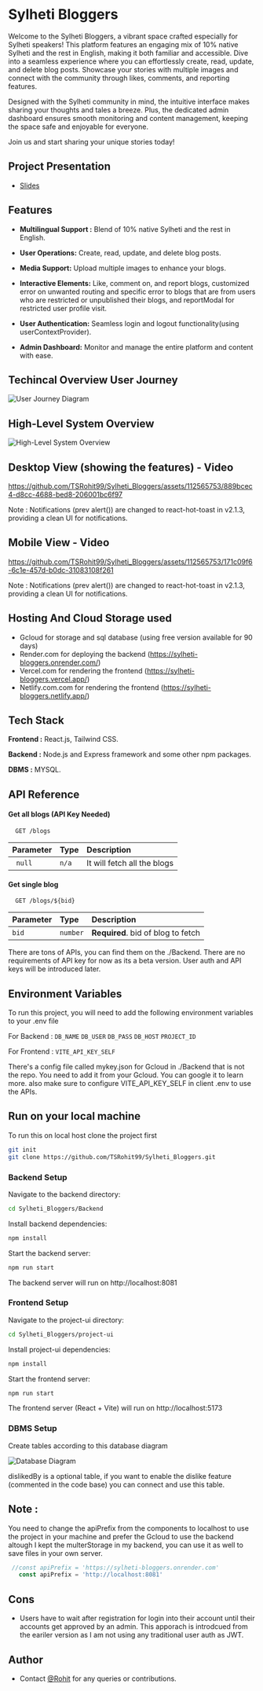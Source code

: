 
# Sylheti Bloggers

Welcome to the Sylheti Bloggers, a vibrant space crafted especially for Sylheti speakers! This platform features an engaging mix of 10% native Sylheti and the rest in English, making it both familiar and accessible. Dive into a seamless experience where you can effortlessly create, read, update, and delete blog posts. Showcase your stories with multiple images and connect with the community through likes, comments, and reporting features.

Designed with the Sylheti community in mind, the intuitive interface makes sharing your thoughts and tales a breeze. Plus, the dedicated admin dashboard ensures smooth monitoring and content management, keeping the space safe and enjoyable for everyone.

Join us and start sharing your unique stories today!

## Project Presentation

- [Slides](https://gamma.app/docs/Sylheti-Bloggers-A-Vibrant-Community-67dwemyhlzn8mxv)

## Features

- **Multilingual Support :** Blend of 10% native Sylheti and the rest in English.

- **User Operations:** Create, read, update, and delete blog posts.

- **Media Support:** Upload multiple images to enhance your blogs.

- **Interactive Elements:** Like, comment on, and report blogs, customized error on unwanted routing and specific error to blogs that are from users who are restricted or unpublished their blogs, and reportModal for restricted user profile visit.

- **User Authentication:** Seamless login and logout functionality(using userContextProvider).

- **Admin Dashboard:** Monitor and manage the entire platform and content with ease.

## Techincal Overview User Journey 

![User Journey Diagram](https://i.postimg.cc/XvwVGfbp/diagram-export-6-24-2024-11-07-09-PM.png)

## High-Level System Overview

![High-Level System Overview](https://i.postimg.cc/x8c9mQ6d/diagram-export-6-25-2024-2-48-02-AM.png)

## Desktop View (showing the features) - Video



https://github.com/TSRohit99/Sylheti_Bloggers/assets/112565753/889bcec4-d8cc-4688-bed8-206001bc6f97

Note : Notifications (prev alert()) are changed to react-hot-toast in v2.1.3, providing a clean UI for notifications.


## Mobile View - Video


https://github.com/TSRohit99/Sylheti_Bloggers/assets/112565753/171c09f6-6c1e-457d-b0dc-31083108f261

Note : Notifications (prev alert()) are changed to react-hot-toast in v2.1.3, providing a clean UI for notifications.


## Hosting And Cloud Storage used
- Gcloud for storage and sql database (using free version available for 90 days)
- Render.com for deploying the backend (https://sylheti-bloggers.onrender.com/)
- Vercel.com for rendering the frontend (https://sylheti-bloggers.vercel.app/)
- Netlify.com.com for rendering the frontend (https://sylheti-bloggers.netlify.app/)

## Tech Stack
**Frontend :** React.js, Tailwind CSS.

**Backend :** Node.js and Express framework and some other npm packages.

**DBMS :** MYSQL.


## API Reference

#### Get all blogs (API Key Needed)

```http
  GET /blogs
```

| Parameter | Type     | Description                |
| :-------- | :------- | :------------------------- |
| ` null` | `n/a` | It will fetch all the blogs|

#### Get single blog

```http
  GET /blogs/${bid}
```

| Parameter | Type     | Description                       |
| :-------- | :------- | :-------------------------------- |
| `bid`      | `number` | **Required**. bid of blog to fetch |

There are tons of APIs, you can find them on the ./Backend. There are no requirements of API key for now as its a beta version. User auth and API keys will be introduced later.



## Environment Variables

To run this project, you will need to add the following environment variables to your .env file 

For Backend :
`DB_NAME`
`DB_USER`
`DB_PASS`
`DB_HOST`
`PROJECT_ID`

For Frontend :
`VITE_API_KEY_SELF`

There's a config file called mykey.json for Gcloud in ./Backend that is not the repo. You need to add it from your Gcloud. You can google it to learn more. also make sure to configure VITE_API_KEY_SELF in client .env to use the APIs.





## Run on your local machine

To run this on local host clone the project first

```bash
git init
git clone https://github.com/TSRohit99/Sylheti_Bloggers.git

```

### Backend Setup
Navigate to the backend directory:

```bash
cd Sylheti_Bloggers/Backend
```

Install backend dependencies:

```bash
npm install
```
Start the backend server:
```bash
npm run start
```

The backend server will run on http://localhost:8081


### Frontend Setup
Navigate to the project-ui directory:

```bash
cd Sylheti_Bloggers/project-ui
```

Install project-ui dependencies:

```bash
npm install
```
Start the frontend server:
```bash
npm run start
```

The frontend server (React + Vite) will run on http://localhost:5173


### DBMS Setup

Create tables according to this database diagram

![Database Diagram](https://i.postimg.cc/zDHX6TLj/diagram-export-6-19-2024-1-44-54-AM.png)

dislikedBy is a optional table, if you want to enable the dislike feature (commented in the code base) you can connect and use this table.

## Note : 
You need to change the apiPrefix from the components to localhost to use the project in your machine and prefer the Gcloud to use the backend altough I kept the multerStorage in my backend, you can use it as well to save files in your own server.

```javascript
 //const apiPrefix = 'https://sylheti-bloggers.onrender.com'
   const apiPrefix = 'http://localhost:8081'
```

## Cons
- Users have to wait after registration for login into their account until their accounts get approved by an admin. This apporach is introdcued from the eariler version as I am not using any traditional user auth as JWT.

## Author

- Contact [@Rohit](https://tsrohit99.github.io) for any queries or contributions.
